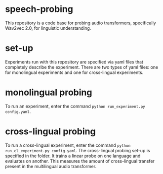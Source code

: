 # speech-probing

This repository is a code base for probing audio transformers, specifically Wav2vec 2.0, for linguistic understanding. 

# set-up

Experiments run with this repository are specified via yaml files that completely describe the experiment. There are two types of yaml files: one for monolingual experiments and one for cross-lingual experiments. 

# monolingual probing

To run an experiment, enter the command ```python run_experiment.py config.yaml```. 

# cross-lingual probing

To run a cross-lingual experiment, enter the command ```python run_cl_experiment.py config.yaml```. The cross-lingual probing set-up is specified in the folder. It trains a linear probe on one language and evaluates on another. This measures the amount of cross-lingual transfer present in the multilingual audio transformer.
